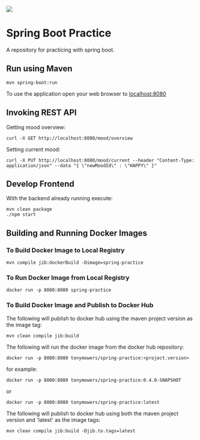 ![](https://github.com/tonymowers/spring-practice/workflows/Test/badge.svg)

# Spring Boot Practice

A repository for practicing with spring boot.

## Run using Maven

```
mvn spring-boot:run
```

To use the application open your web browser to  [localhost:8080](http://localhost:8080)

## Invoking REST API

Getting mood overview:
```
curl -X GET http://localhost:8080/mood/overview
```

Setting current mood:
```
curl -X PUT http://localhost:8080/mood/current --header "Content-Type: application/json" --data "{ \"newMoodId\" : \"HAPPY\" }"
```

## Develop Frontend

With the backend already running execute:
```
mvn clean package
./npm start
```

## Building and Running Docker Images

### To Build Docker Image to Local Registry

```
mvn compile jib:dockerBuild -Dimage=spring-practice
```

### To Run Docker Image from Local Registry

```
docker run -p 8080:8080 spring-practice
```

### To Build Docker Image and Publish to Docker Hub

The following will publish to docker hub using the maven project version as the image tag:
```
mvn clean compile jib:build
```

The following will run the docker image from the docker hub repository:
```
docker run -p 8080:8080 tonymowers/spring-practice:<project.version>
```
for example:
```
docker run -p 8080:8080 tonymowers/spring-practice:0.4.0-SNAPSHOT
```
or
```
docker run -p 8080:8080 tonymowers/spring-practice:latest
```

The following will publish to docker hub using both the maven project version and 'latest' as the image tags:
```
mvn clean compile jib:build -Djib.to.tags=latest
```

